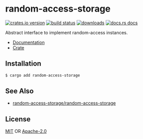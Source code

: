 # random-access-storage
[![crates.io version][1]][2] [![build status][3]][4]
[![downloads][5]][6] [![docs.rs docs][7]][8]

Abstract interface to implement random-access instances.

- [Documentation][8]
- [Crate][2]

## Installation
```sh
$ cargo add random-access-storage
```

## See Also
- [random-access-storage/random-access-storage](https://github.com/random-access-storage/random-access-storage)

## License
[MIT](./LICENSE-MIT) OR [Apache-2.0](./LICENSE-APACHE)

[1]: https://img.shields.io/crates/v/random-access-storage.svg?style=flat-square
[2]: https://crates.io/crate/random-access-storage
[3]: https://img.shields.io/travis/datrs/random-access-storage.svg?style=flat-square
[4]: https://travis-ci.org/datrs/random-access-storage
[5]: https://img.shields.io/crates/d/random-access-storage.svg?style=flat-square
[6]: https://crates.io/crates/random-access-storage
[7]: https://docs.rs/random-access-storage/badge.svg
[8]: https://docs.rs/random-access-storage
